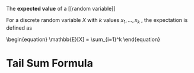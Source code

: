 The **expected value** of a [[random variable]]

For a discrete random variable $X$ with $k$ values $x_1, \dots, x_k$ , the expectation is defined as

\begin{equation}
\mathbb{E}[X] = \sum_{i=1}^k
\end{equation}

# Tail Sum Formula

